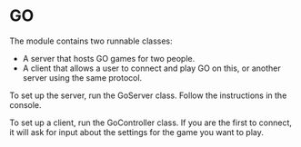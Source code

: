 # GO

The module contains two runnable classes:
- A server that hosts GO games for two people.
- A client that allows a user to connect and play GO on this, or another server using the same protocol.

To set up the server, run the GoServer class. Follow the instructions in the console.

To set up a client, run the GoController class. If you are the first to connect, it will ask for input
about the settings for the game you want to play. 


